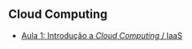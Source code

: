 ## Cloud Computing

 - [Aula 1: Introdução a *Cloud Computing* / IaaS](https://github.com/josecastillolema/fiap/tree/master/aso)
